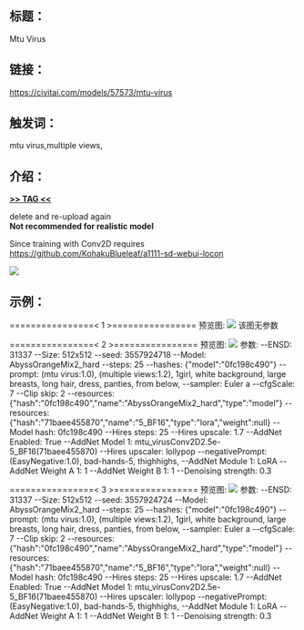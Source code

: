 ## 标题：
Mtu Virus

## 链接：
https://civitai.com/models/57573/mtu-virus

## 触发词：
mtu virus,multiple views,

## 介绍：
<p><a target="_blank" rel="ugc" href="https://danbooru.donmai.us/wiki_pages/mtu_virus"><strong>&gt;&gt; TAG &lt;&lt;</strong></a></p><p>delete and re-upload again<br /><strong>Not recommended for realistic model</strong></p><p>Since training with Conv2D requires<br /><a target="_blank" rel="ugc" href="https://github.com/KohakuBlueleaf/a1111-sd-webui-locon">https://github.com/KohakuBlueleaf/a1111-sd-webui-locon</a></p><img src="https://i.imgur.com/UqTCaUb.png" />

## 示例：
================\< 1 \>================
预览图: 
![](https://image.civitai.com/xG1nkqKTMzGDvpLrqFT7WA/a1b138b4-5843-4858-b252-7a50a9444f2a/width=450/680826.jpeg)
该图无参数

================\< 2 \>================
预览图: 
![](https://image.civitai.com/xG1nkqKTMzGDvpLrqFT7WA/3aa9dbdb-e400-4d7a-ad07-630e32d097df/width=450/680827.jpeg)
参数: 
--ENSD: 31337
--Size: 512x512
--seed: 3557924718
--Model: AbyssOrangeMix2_hard
--steps: 25
--hashes: {"model":"0fc198c490"}
--prompt: (mtu virus:1.0), (multiple views:1.2), 1girl, white background, large breasts, long hair, dress, panties, from below,
--sampler: Euler a
--cfgScale: 7
--Clip skip: 2
--resources: {"hash":"0fc198c490","name":"AbyssOrangeMix2_hard","type":"model"}
--resources: {"hash":"71baee455870","name":"5_BF16","type":"lora","weight":null}
--Model hash: 0fc198c490
--Hires steps: 25
--Hires upscale: 1.7
--AddNet Enabled: True
--AddNet Model 1: mtu_virusConv2D2.5e-5_BF16(71baee455870)
--Hires upscaler: lollypop
--negativePrompt: (EasyNegative:1.0), bad-hands-5, thighhighs,
--AddNet Module 1: LoRA
--AddNet Weight A 1: 1
--AddNet Weight B 1: 1
--Denoising strength: 0.3

================\< 3 \>================
预览图: 
![](https://image.civitai.com/xG1nkqKTMzGDvpLrqFT7WA/8345980e-5960-45f7-b57e-889c34feb3ce/width=450/680829.jpeg)
参数: 
--ENSD: 31337
--Size: 512x512
--seed: 3557924724
--Model: AbyssOrangeMix2_hard
--steps: 25
--hashes: {"model":"0fc198c490"}
--prompt: (mtu virus:1.0), (multiple views:1.2), 1girl, white background, large breasts, long hair, dress, panties, from below,
--sampler: Euler a
--cfgScale: 7
--Clip skip: 2
--resources: {"hash":"0fc198c490","name":"AbyssOrangeMix2_hard","type":"model"}
--resources: {"hash":"71baee455870","name":"5_BF16","type":"lora","weight":null}
--Model hash: 0fc198c490
--Hires steps: 25
--Hires upscale: 1.7
--AddNet Enabled: True
--AddNet Model 1: mtu_virusConv2D2.5e-5_BF16(71baee455870)
--Hires upscaler: lollypop
--negativePrompt: (EasyNegative:1.0), bad-hands-5, thighhighs,
--AddNet Module 1: LoRA
--AddNet Weight A 1: 1
--AddNet Weight B 1: 1
--Denoising strength: 0.3
